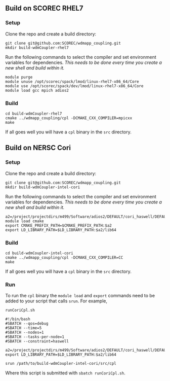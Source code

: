 ## Build on SCOREC RHEL7

### Setup

Clone the repo and create a build directory:

```
git clone git@github.com:SCOREC/wdmapp_coupling.git
mkdir build-wdmCoupler-rhel7
```

Run the following commands to select the compiler and set environment variables
for dependencies.  *This needs to be done every time you create a new shell and
build within it.*

```
module purge
module unuse /opt/scorec/spack/lmod/linux-rhel7-x86_64/Core
module use /opt/scorec/spack/dev/lmod/linux-rhel7-x86_64/Core
module load gcc mpich adios2
```

### Build

```
cd build-wdmCoupler-rhel7
cmake ../wdmapp_coupling/cpl -DCMAKE_CXX_COMPILER=mpicxx
make
```

If all goes well you will have a `cpl` binary in the `src` directory.

## Build on NERSC Cori

### Setup

Clone the repo and create a build directory:

```
git clone git@github.com:SCOREC/wdmapp_coupling.git
mkdir build-wdmCoupler-intel-cori
```

Run the following commands to select the compiler and set environment variables
for dependencies.  *This needs to be done every time you create a new shell and
build within it.*

```
a2=/project/projectdirs/m499/Software/adios2/DEFAULT/cori_haswell/DEFAULT
module load cmake
export CMAKE_PREFIX_PATH=$CMAKE_PREFIX_PATH:$a2
export LD_LIBRARY_PATH=$LD_LIBRARY_PATH:$a2/lib64
```

### Build

```
cd build-wdmCoupler-intel-cori
cmake ../wdmapp_coupling/cpl -DCMAKE_CXX_COMPILER=CC
make
```

If all goes well you will have a `cpl` binary in the `src` directory.

### Run

To run the `cpl` binary the `module load` and `export` commands need to be added
to your script that calls `srun`.  For example,

`runCoriCpl.sh`

```
#!/bin/bash
#SBATCH --qos=debug
#SBATCH --time=5
#SBATCH --nodes=1
#SBATCH --tasks-per-node=1
#SBATCH --constraint=haswell

a2=/project/projectdirs/m499/Software/adios2/DEFAULT/cori_haswell/DEFAULT
export LD_LIBRARY_PATH=$LD_LIBRARY_PATH:$a2/lib64

srun /path/to/build-wdmCoupler-intel-cori/src/cpl
```

Where this script is submitted with `sbatch runCoriCpl.sh`.
